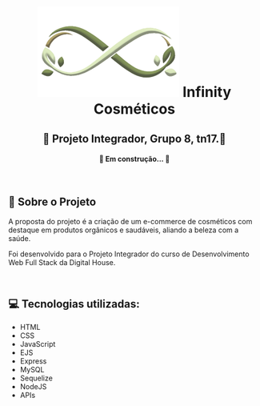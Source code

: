 <h1 align="center">
<a><img height="180em" src="/public/images/Logo3PNG.png"></a>
Infinity Cosméticos
</h1>

<h2 align="center">
🍃 Projeto Integrador, Grupo 8, tn17.🌿
</h2> 

<h4 align="center"> 
	🚩 Em construção... 🚧 
</h4>

</br>

<h2>
🍁 Sobre o Projeto
</h2> 

 A proposta do projeto é a criação de um e-commerce de cosméticos com destaque em produtos orgânicos e saudáveis, aliando a beleza com a saúde.

 Foi desenvolvido para o Projeto Integrador do curso de Desenvolvimento Web Full Stack da Digital House.

 </br>

<h2>
 💻 Tecnologias utilizadas:
</h2> 

<ul>
<li>HTML</li>
<li>CSS</li>
<li>JavaScript</li>
<li>EJS</li>
<li>Express</li>
<li>MySQL</li>
<li>Sequelize</li>
<li>NodeJS</li>
<li>APIs</li>
</ul>

